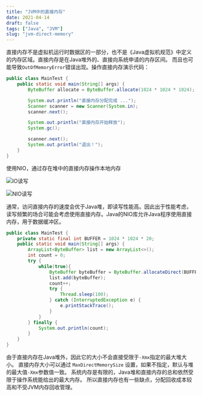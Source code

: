 ```yaml
---
title: "JVM中的直接内存"
date: 2021-04-14
draft: false
tags: ["Java", "JVM"]
slug: "jvm-direct-memory"
---
```


直接内存不是虚拟机运行时数据区的一部分，也不是《Java虚拟机规范》中定义的内存区域。直接内存是在Java堆外的、直接向系统申请的内存区间。
而且也可能导致`OutOfMemoryError`错误出现。操作直接内存演示代码：
```java
public class MainTest {
    public static void main(String[] args) {
        ByteBuffer allocate = ByteBuffer.allocate(1024 * 1024 * 1024);

        System.out.println("直接内存分配完成 ...");
        Scanner scanner = new Scanner(System.in);
        scanner.next();

        System.out.println("直接内存开始释放");
        System.gc();

        scanner.next();
        System.out.println("退出！");
    }
}
```

使用NIO，通过存在堆中的直接内存操作本地内存

![IO读写](/posts/annex/images/essays/IO读写.png)

![NIO读写](/posts/annex/images/essays/NIO读写.png)

通常，访问直接内存的速度会优于Java堆，即读写性能高。因此出于性能考虑，读写频繁的场合可能会考虑使用直接内存。Java的NIO库允许Java程序使用直接内存，用于数据缓冲区。
```java
public class MainTest {
    private static final int BUFFER = 1024 * 1024 * 20;
    public static void main(String[] args) {
        ArrayList<ByteBuffer> list = new ArrayList<>();
        int count = 0;
        try {
            while(true){
                ByteBuffer byteBuffer = ByteBuffer.allocateDirect(BUFFER);
                list.add(byteBuffer);
                count++;
                try {
                    Thread.sleep(100);
                } catch (InterruptedException e) {
                    e.printStackTrace();
                }
            }
        } finally {
            System.out.println(count);
        }
    }
}
```
由于直接内存在Java堆外，因此它的大小不会直接受限于`-Xmx`指定的最大堆大小。
直接内存大小可以通过 `MaxDirectMemorySize` 设置，如果不指定，默认与堆的最大值`-Xmx`参数值一致。
系统内存是有限的，Java堆和直接内存的总和依然受限于操作系统能给出的最大内存。
所以直接内存也有一些缺点，分配回收成本较高和不受JVM内存回收管理。